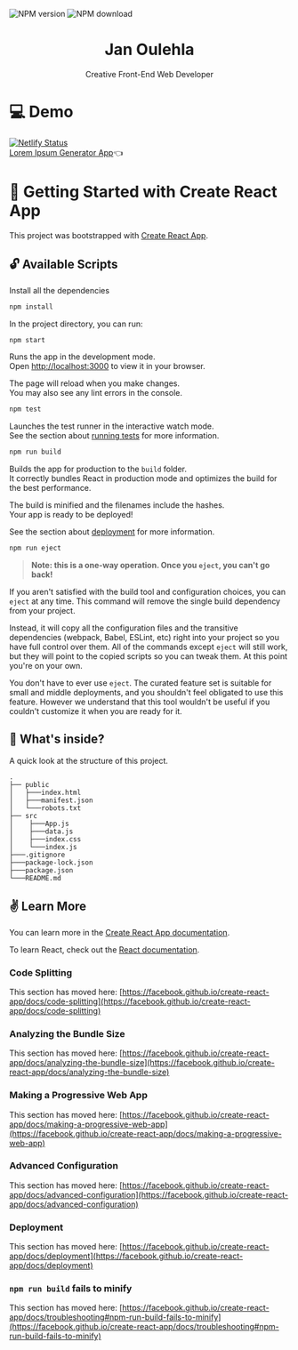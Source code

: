 ![NPM version][npm-image]
![NPM download][download-image]

[npm-image]: https://img.shields.io/npm/v/lorem-ipsum-generator.svg?style=flat-square
[download-image]: https://img.shields.io/npm/dm/lorem-ipsum-generator.svg?style=flat-square

<h1 align="center">Jan Oulehla</h1>
<p align="center">Creative Front-End Web Developer</p>

# :computer: Demo
[![Netlify Status](https://api.netlify.com/api/v1/badges/c7cbd9e5-6028-43f7-8d1b-98b139b8d924/deploy-status)](https://app.netlify.com/sites/lorem-ipsum-generator-oulehlajan/deploys) <br />
[Lorem Ipsum Generator App](https://lorem-ipsum-generator-oulehlajan.netlify.app/):point_left:

# :rocket: Getting Started with Create React App

This project was bootstrapped with [Create React App](https://github.com/facebook/create-react-app).

## :unlock: Available Scripts

Install all the dependencies

```bash
npm install
```

In the project directory, you can run:

```bash
npm start
```

Runs the app in the development mode.\
Open [http://localhost:3000](http://localhost:3000) to view it in your browser.

The page will reload when you make changes.\
You may also see any lint errors in the console.

```bash
npm test
```
Launches the test runner in the interactive watch mode.\
See the section about [running tests](https://facebook.github.io/create-react-app/docs/running-tests) for more information.

```bash
npm run build
```
Builds the app for production to the `build` folder.\
It correctly bundles React in production mode and optimizes the build for the best performance.

The build is minified and the filenames include the hashes.\
Your app is ready to be deployed!

See the section about [deployment](https://facebook.github.io/create-react-app/docs/deployment) for more information.

```bash
npm run eject
```

> **Note: this is a one-way operation. Once you `eject`, you can't go back!**

If you aren't satisfied with the build tool and configuration choices, you can `eject` at any time. This command will remove the single build dependency from your project.

Instead, it will copy all the configuration files and the transitive dependencies (webpack, Babel, ESLint, etc) right into your project so you have full control over them. All of the commands except `eject` will still work, but they will point to the copied scripts so you can tweak them. At this point you're on your own.

You don't have to ever use `eject`. The curated feature set is suitable for small and middle deployments, and you shouldn't feel obligated to use this feature. However we understand that this tool wouldn't be useful if you couldn't customize it when you are ready for it.

## :open_file_folder: What's inside?

A quick look at the structure of this project.

    .
    ├── public
    │   ├───index.html
    │   ├───manifest.json
    │   └───robots.txt
    ├── src
    │    ├───App.js
    │    ├───data.js
    │    ├───index.css
    │    └───index.js
    ├───.gitignore
    ├───package-lock.json
    ├───package.json
    └───README.md

## :v: Learn More

You can learn more in the [Create React App documentation](https://facebook.github.io/create-react-app/docs/getting-started).

To learn React, check out the [React documentation](https://reactjs.org/).

### Code Splitting

This section has moved here: [https://facebook.github.io/create-react-app/docs/code-splitting](https://facebook.github.io/create-react-app/docs/code-splitting)

### Analyzing the Bundle Size

This section has moved here: [https://facebook.github.io/create-react-app/docs/analyzing-the-bundle-size](https://facebook.github.io/create-react-app/docs/analyzing-the-bundle-size)

### Making a Progressive Web App

This section has moved here: [https://facebook.github.io/create-react-app/docs/making-a-progressive-web-app](https://facebook.github.io/create-react-app/docs/making-a-progressive-web-app)

### Advanced Configuration

This section has moved here: [https://facebook.github.io/create-react-app/docs/advanced-configuration](https://facebook.github.io/create-react-app/docs/advanced-configuration)

### Deployment

This section has moved here: [https://facebook.github.io/create-react-app/docs/deployment](https://facebook.github.io/create-react-app/docs/deployment)

### `npm run build` fails to minify

This section has moved here: [https://facebook.github.io/create-react-app/docs/troubleshooting#npm-run-build-fails-to-minify](https://facebook.github.io/create-react-app/docs/troubleshooting#npm-run-build-fails-to-minify)
